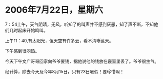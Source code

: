 # 2006年7月22日，星期六

7：54上午，天气阴晴，无风，听知了的叫声并不感到厌恶，知了声不断，不知他们几时起床开始鸣叫。

上午11：40,有太阳光，但天空有许多云，看不清晰蓝天。

下午感到很闷热。

今天下午文广哥哥回家向爷爷要钱，据他说他的钱放在寝室里丢了。爷爷很生气。

经计算，除去今天及今年8月15日，只有23日暑假！要珍惜啊！
